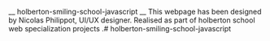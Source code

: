 __ holberton-smiling-school-javascript __
This webpage has been designed by Nicolas Philippot, UI/UX designer.
Realised as part of holberton school web specialization projects .# holberton-smiling-school-javascript
